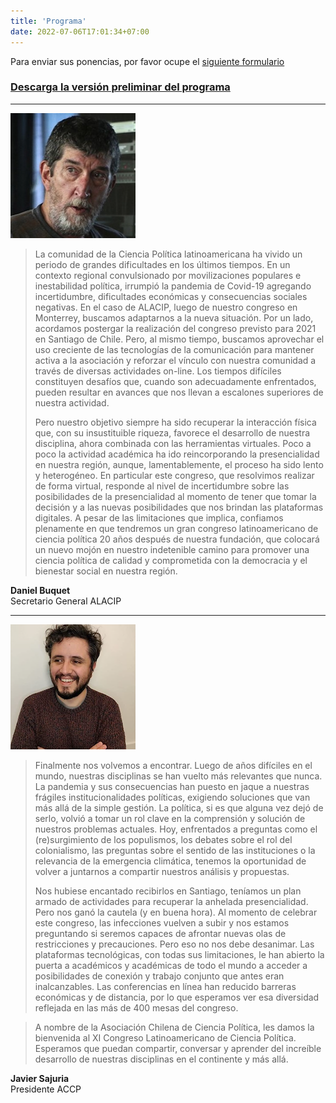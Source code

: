 ```yaml
---
title: 'Programa'
date: 2022-07-06T17:01:34+07:00
---
```


Para enviar sus ponencias, por favor ocupe el [siguiente formulario](https://forms.gle/yxWrVJH9FsRUjAwD9)


### [**Descarga la versión preliminar del programa**](Programa_preliminar.pdf)




---

![](buquet.png)

>La comunidad de la Ciencia Política latinoamericana ha vivido un periodo de grandes dificultades en los últimos tiempos. En un contexto regional convulsionado por movilizaciones populares e inestabilidad política, irrumpió la pandemia de Covid-19 agregando incertidumbre, dificultades económicas y consecuencias sociales negativas. En el caso de ALACIP, luego de nuestro congreso en Monterrey, buscamos adaptarnos a la nueva situación. Por un lado, acordamos postergar la realización del congreso previsto para 2021 en Santiago de Chile. Pero, al mismo tiempo, buscamos aprovechar el uso creciente de las tecnologías de la comunicación para mantener activa a la asociación y reforzar el vínculo con nuestra comunidad a través de diversas actividades on-line. Los tiempos difíciles constituyen desafíos que, cuando son adecuadamente enfrentados, pueden resultar en avances que nos llevan a escalones superiores de nuestra actividad.
>
>Pero nuestro objetivo siempre ha sido recuperar la interacción física que, con su insustituible riqueza, favorece el desarrollo de nuestra disciplina, ahora combinada con las herramientas virtuales. Poco a poco la actividad académica ha ido reincorporando la presencialidad en nuestra región, aunque, lamentablemente, el proceso ha sido lento y heterogéneo. En particular este congreso, que resolvimos realizar de forma virtual, responde al nivel de incertidumbre sobre las posibilidades de la presencialidad al momento de tener que tomar la decisión y a las nuevas posibilidades que nos brindan las plataformas digitales. A pesar de las limitaciones que implica, confiamos plenamente en que tendremos un gran congreso latinoamericano de ciencia política 20 años después de nuestra fundación, que colocará un nuevo mojón en nuestro indetenible camino para promover una ciencia política de calidad y comprometida con la democracia y el bienestar social en nuestra región.

**Daniel Buquet**  
Secretario General ALACIP

---

![](sajuria.png)

>Finalmente nos volvemos a encontrar. Luego de años difíciles en el mundo, nuestras disciplinas se han vuelto más relevantes que nunca. La pandemia y sus consecuencias han puesto en jaque a nuestras frágiles institucionalidades políticas, exigiendo soluciones que van más allá de la simple gestión. La política, si es que alguna vez dejó de serlo, volvió a tomar un rol clave en la comprensión y solución de nuestros problemas actuales. Hoy, enfrentados a preguntas como el (re)surgimiento de los populismos, los debates sobre el rol del colonialismo, las preguntas sobre el sentido de las instituciones o la relevancia de la emergencia climática, tenemos la oportunidad de volver a juntarnos a compartir nuestros análisis y propuestas.
>
>Nos hubiese encantado recibirlos en Santiago, teníamos un plan armado de actividades para recuperar la anhelada presencialidad. Pero nos ganó la cautela (y en buena hora). Al momento de celebrar este congreso, las infecciones vuelven a subir y nos estamos preguntando si seremos capaces de afrontar nuevas olas de restricciones y precauciones. Pero eso no nos debe desanimar. Las plataformas tecnológicas, con todas sus limitaciones, le han abierto la puerta a académicos y académicas de todo el mundo a acceder a posibilidades de conexión y trabajo conjunto que antes eran inalcanzables. Las conferencias en línea han reducido barreras económicas y de distancia, por lo que esperamos ver esa diversidad reflejada en las más de 400 mesas del congreso.

>A nombre de la Asociación Chilena de Ciencia Política, les damos la bienvenida al XI Congreso Latinoamericano de Ciencia Política. Esperamos que puedan compartir, conversar y aprender del increíble desarrollo de nuestras disciplinas en el continente y más allá.

**Javier Sajuria**  
Presidente ACCP
